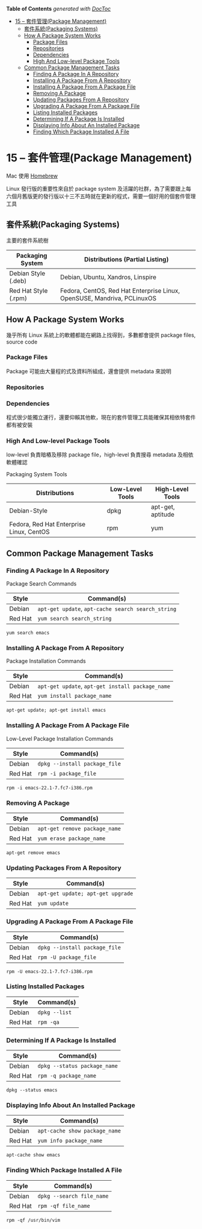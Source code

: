 <!-- START doctoc generated TOC please keep comment here to allow auto update -->
<!-- DON'T EDIT THIS SECTION, INSTEAD RE-RUN doctoc TO UPDATE -->
**Table of Contents**  *generated with [DocToc](https://github.com/thlorenz/doctoc)*

- [15 – 套件管理(Package Management)](#15--%E5%A5%97%E4%BB%B6%E7%AE%A1%E7%90%86package-management)
  - [套件系統(Packaging Systems)](#%E5%A5%97%E4%BB%B6%E7%B3%BB%E7%B5%B1packaging-systems)
  - [How A Package System Works](#how-a-package-system-works)
    - [Package Files](#package-files)
    - [Repositories](#repositories)
    - [Dependencies](#dependencies)
    - [High And Low-level Package Tools](#high-and-low-level-package-tools)
  - [Common Package Management Tasks](#common-package-management-tasks)
    - [Finding A Package In A Repository](#finding-a-package-in-a-repository)
    - [Installing A Package From A Repository](#installing-a-package-from-a-repository)
    - [Installing A Package From A Package File](#installing-a-package-from-a-package-file)
    - [Removing A Package](#removing-a-package)
    - [Updating Packages From A Repository](#updating-packages-from-a-repository)
    - [Upgrading A Package From A Package File](#upgrading-a-package-from-a-package-file)
    - [Listing Installed Packages](#listing-installed-packages)
    - [Determining If A Package Is Installed](#determining-if-a-package-is-installed)
    - [Displaying Info About An Installed Package](#displaying-info-about-an-installed-package)
    - [Finding Which Package Installed A File](#finding-which-package-installed-a-file)

<!-- END doctoc generated TOC please keep comment here to allow auto update -->

# 15 – 套件管理(Package Management)

Mac 使用 [Homebrew](https://brew.sh/index_zh-tw)

Linux 發行版的重要性來自於 package system 及活躍的社群，為了需要跟上每六個月舊版更的發行版以十三不五時就在更新的程式，需要一個好用的個套件管理工具

## 套件系統(Packaging Systems)

主要的套件系統樹

Packaging System | Distributions (Partial Listing)
-----------------|--------------------------------
Debian Style (.deb) | Debian, Ubuntu, Xandros, Linspire
Red Hat Style (.rpm) | Fedora, CentOS, Red Hat Enterprise Linux, OpenSUSE, Mandriva, PCLinuxOS

## How A Package System Works

幾乎所有 Linux 系統上的軟體都能在網路上找得到，多數都會提供 package files, source code

### Package Files

Package 可能由大量程的式及資料所組成，還會提供 metadata 來說明

### Repositories

### Dependencies

程式很少能獨立運行，還要仰賴其他軟，現在的套件管理工具能確保其相依特套件都有被安裝

### High And Low-level Package Tools

low-level 負責暗樁及移除 package file，high-level 負責搜尋 metadata 及相依軟體確認

Packaging System Tools

Distributions | Low-Level Tools | High-Level Tools
--------------|-----------------|-----------------
Debian-Style | dpkg | apt-get, aptitude
Fedora, Red Hat Enterprise Linux, CentOS | rpm | yum

## Common Package Management Tasks

### Finding A Package In A Repository

Package Search Commands

Style | Command(s)
------|-----------
Debian | `apt-get update`, `apt-cache search search_string`
Red Hat | `yum search search_string`

```shell
yum search emacs
```

### Installing A Package From A Repository

Package Installation Commands

Style | Command(s)
------|-----------
Debian | `apt-get update`, `apt-get install package_name`
Red Hat | `yum install package_name`

```shell
apt-get update; apt-get install emacs
```

### Installing A Package From A Package File

Low-Level Package Installation Commands

Style | Command(s)
------|-----------
Debian | `dpkg --install package_file`
Red Hat | `rpm -i package_file`

```shell
rpm -i emacs-22.1-7.fc7-i386.rpm
```

### Removing A Package

Style | Command(s)
------|-----------
Debian | `apt-get remove package_name`
Red Hat | `yum erase package_name`

```shell
apt-get remove emacs
```

### Updating Packages From A Repository

Style | Command(s)
------|-----------
Debian | `apt-get update; apt-get upgrade`
Red Hat | `yum update`

### Upgrading A Package From A Package File

Style | Command(s)
------|-----------
Debian | `dpkg --install package_file`
Red Hat | `rpm -U package_file`

```shell
rpm -U emacs-22.1-7.fc7-i386.rpm
```

### Listing Installed Packages

Style | Command(s)
------|-----------
Debian | `dpkg --list`
Red Hat | `rpm -qa`

### Determining If A Package Is Installed

Style | Command(s)
------|-----------
Debian | `dpkg --status package_name`
Red Hat | `rpm -q package_name`

```shell
dpkg --status emacs
```

### Displaying Info About An Installed Package

Style | Command(s)
------|-----------
Debian | `apt-cache show package_name`
Red Hat | `yum info package_name`

```shell
apt-cache show emacs
```

### Finding Which Package Installed A File

Style | Command(s)
------|-----------
Debian | `dpkg --search file_name`
Red Hat | `rpm -qf file_name`

```shell
rpm -qf /usr/bin/vim
```